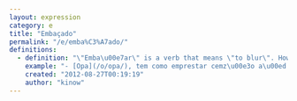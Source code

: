 ```yaml
---
layout: expression
category: e
title: "Embaçado"
permalink: "/e/emba%C3%A7ado/"
definitions:
  - definition: "\"Emba\u00e7ar\" is a verb that means \"to blur\". However, both \"embassado\" and \"emba\u00e7ado\" can also mean that something is hard, or complicated."
    example: "- [Opa](/o/opa/), tem como emprestar cemz\u00e3o a\u00ed [mano](/m/mano/)?\n- Putz! Embassado mano, t\u00f4 duro."
    created: "2012-08-27T00:19:19"
    author: "kinow"
---
```

